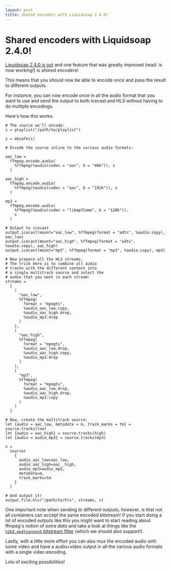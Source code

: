 ```yaml
---
layout: post
title: Shared encoders with Liquidsoap 2.4.0!
---
```


# Shared encoders with Liquidsoap 2.4.0!

[Liquidsoap 2.4.0 is out](https://github.com/savonet/liquidsoap/releases/tag/v2.4.0) and one feature that was greatly
improved (read: is now working!) is _shared encoders_!

This means that you should now be able to encode once and pass the result to different outputs.

For instance, you can now encode once in all the audio format that you want to use and send the 
output to both icecast and HLS without having to do multiple encodings.

Here's how this works:

```liquidsoap
# The source we'll encode:
s = playlist("/path/to/playlist")

s = mksafe(s)

# Encode the source inline to the various audio formats:

aac_low =
  ffmpeg.encode.audio(
    %ffmpeg(%audio(codec = "aac", b = "48k")), s
  )

aac_high =
  ffmpeg.encode.audio(
    %ffmpeg(%audio(codec = "aac", b = "192k")), s
  )

mp3 =
  ffmpeg.encode.audio(
    %ffmpeg(%audio(codec = "libmp3lame", b = "128k")),
    s
  )

# Output to icecast
output.icecast(mount="aac_low", %ffmpeg(format = "adts", %audio.copy), aac_low)
output.icecast(mount="aac_high", %ffmpeg(format = "adts", %audio.copy), aac_high)
output.icecast(mount="mp3", %ffmpeg(format = "mp3", %audio.copy), mp3)

# Now prepare all the HLS streams.
# The trick here is to combine all audio
# tracks with the different content into
# a single multitrack source and select the
# audio that you want in each stream:
streams =
  [
    (
      "aac_low",
      %ffmpeg(
        format = "mpegts",
        %audio_aac_low.copy,
        %audio_aac_high.drop,
        %audio_mp3.drop
      )
    ),
    (
      "aac_high",
      %ffmpeg(
        format = "mpegts",
        %audio_aac_low.drop,
        %audio_aac_high.copy,
        %audio_mp3.drop
      )
    ),
    (
      "mp3",
      %ffmpeg(
        format = "mpegts",
        %audio_aac_low.drop,
        %audio_aac_high.drop,
        %audio_mp3.copy
      )
    )
  ]

# Now, create the multitrack source:
let {audio = aac_low, metadata = m, track_marks = tm} = source.tracks(low)
let {audio = aac_high} = source.tracks(high)
let {audio = audio_mp3} = source.tracks(mp3)

s =
  source(
    {
      audio_aac_low=aac_low,
      audio_aac_high=aac__high,
      audio_mp3=audio_mp3,
      metadata=m,
      track_marks=tm
    }
  )

# And output it!
output.file.hls("/path/to/hls", streams, s)
```

One important note when sending to different outputs, however, is that not all containers can accept the same encoded bitstream!
If you start doing a lot of encoded outputs like this you might want to start reading about ffmpeg's notion of _extra data_ and take
a look at things like the [`h264_mp4toannexb` bitstream filter](https://ffmpeg.org/ffmpeg-bitstream-filters.html#h264_005fmp4toannexb) (which we should also support!).

Lastly, with a little more effort you can also mux the encoded audio with some video and
have a audio+video output in all the various audio formats with a single video encoding.

Lots of exciting possibilities!
